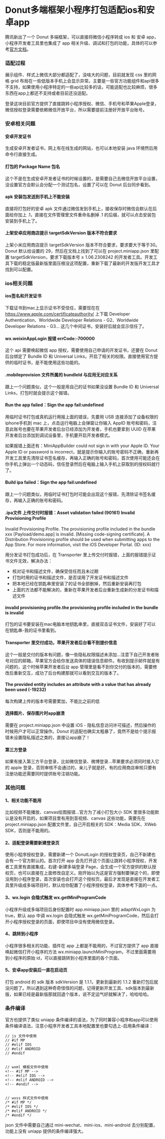 # Donut多端框架小程序打包适配ios和安卓app

腾讯新出了一个 Donut 多端框架，可以直接将微信小程序转成 ios 和 安卓 app，小程序开发者工具里也集成了 app 相关升级、调试和打包的功能，具体的可以参考[官方文档](https://dev.weixin.qq.com/docs/)。

### 适配过程
展示组件、样式上微信大部分都适配了，没啥大的问题，目前就发现 css 里的网格 grid 布局在一些低版本手机上会显示异常。主要是一些官方功能组件和api很多不支持，如果使用小程序特定的一些api比较多的话，可能适配也比较麻烦，很多东西在app上都还不支持或者目前还没适配。

登录这块目前官方提供了直接跳转小程序授权、微信、手机号和苹果Apple登录，微信授权登录需要依赖微信开放平台，所以需要提前注册好开放平台账号。

### 安卓相关问题
#### 安卓开发证书
生成安卓开发者证书，网上有在线生成的网站，也可以本地安装 java 环境然后用命令行直接生成。

#### 打包的 Package Name 包名
这个不是在生成安卓开发者证书的时候设置的，是需要自己去微信开放平台设置，没设置官方会默认会分配一个测试包名，设置了可以在 Donut 后台同步看到。

#### apk 安装包发送到手机上不能安装
直接将打包好的安卓 apk 文件通过微信发到手机上，接收保存时微信会默认在后面给你加上 .1，直接在文件管理里文件重命名删掉 .1 的后缀，就可以点击安装包安装到手机上了。

#### 上架安卓应用商店提示 targetSdkVersion 版本不符合要求
上架小米应用商店提示 targetSdkVersion 版本不符合要求，要求要大于等于30。Donut 默认给设置的 29，然后在文档上找到了可以在 project.miniapp.json 里配置 targetSdkVersion，要求下载版本号 ≥ 1.06.2308242 的开发者工具。开发工具下载的稳定版最新版里面压根没这项配置，重新下载了最新的开发版开发工具才找到可以配置。

### ios相关问题
#### ios签名和开发证书
下载证书到mac上显示证书不受信任，需要现在在 https://www.apple.com/certificateauthority/ 上下载 Developer Authentication、Worldwide Developer Relations - G2、Worldwide Developer Relations - G3... 这几个中间证书，安装好后就会显示信任了。

#### wx.weixinAppLogin 报错 errCode:-700000
这个 api 需要唤起微信 app 授权，需要使用自己申请的开发证书，还要在 Donut 后台绑定了 Bundle ID 和 Universal Links，开启了相关的权限。直接使用官方提供的临时证书，是不能使用这些功能的。

#### .mobileprovision 文件所属的 bundleId 与应用无对应关系
跟上一个问题类似，这个一般是用自己的证书如果没设置 Bundle ID 和 Universal Links，打包时就会提示这个报错。

#### Run the app failed：Sign the app fail:undefined
用临时证书打包或真机运行用报上面的错误，先要用 USB 连接添加了设备权限的iphone手机到 mac 上，点击运行电脑上会弹窗让你输入 AppID 账号和密码，注意此账号也要在苹果开发者后台已经添加为开发者，手机也要拿到 UUID 在苹果开发者后台添加到调试设备里，手机要开启开发者模式。

如果报错上面还有：MiniAppBuilder could not sign in with your Apple ID. Your Apple ID or password is incorrect，就是提示你输入的账号密码不正确，重新再开发工具里先清除证书签名缓存，再输入正确的账号和密码，首次使用可能还会在你手机上弹出一个动态码，信任登录然后在电脑上输入手机上获取到的授权码就行了。

#### Build ipa failed：Sign the app fail:undefined
跟上一个问题类似，用临时证书打包时可能会出现这个报错，先清除证书签名缓存，再输入正确的账号和密码。

#### .ipa文件 上传交付时报错：Asset validation failed (90161) Invalid Provisioning Profile
Invalid Provisioning Profile. The provisioning profile included in the bundle xxx [Payload/demo.app] is invalid. [Missing code-signing certificate]. A Distribution Provisioning profile should be used when submitting apps to the App Store. For more information, visit the iOS Developer Portal. (ID: xxx)

用分发证书打包成功后，在 Transporter 里上传交付时报错，上面的报错提示证书文件无效，解决办法：

* 核对证书和描述文件，确保受信任而且未过期
* 打包时用的证书和描述文件，是否误用了开发证书和描述文件
* 把本地已经在钥匙串里安装了的证书全部删掉，然后重新安装再打包
* 上面的方法都不能解决的，重新在苹果开发者后台重新生成新的分发证书和描述文件

#### invalid provisioning profile.the provisioning profile included in the bundle is invalid
打包的证书要安装在mac电脑本地钥匙串里，直接双击证书文件，安装好了可以在钥匙串-我的证书里看到。

#### Transporter 里交付成功，苹果开发者后台看不到提价信息
这个一般是交付的版本有问题，像一些隐私权限描述未添加...注意下自己开发者账号对应的邮箱，苹果官方会给你发送具体的错误信息邮件。有收到提示邮件就是有问题的，这个时候苹果开发者后台 app 管理里是看不到你交付的版本的，需要修改后重新交互，成功了后台构建那就可以看到交互的版本了。

#### The provided entity includes an attribute with a value that has already been used (-19232)
每次构建上传的版本号需要累加，不能比之前的低

#### 选择图片、保存图片时app崩溃
需要在 project.miniapp.json 中设置 iOS - 隐私信息访问许可描述，然后操作的时候用户才可以正常操作。Donut 的适配也确实太粗暴了，竟然不是给个提示报错未设置隐私描述之类的，直接让app崩了！

#### 第三方登录
如果有接入第三方平台登录，比如微信登录、微博登录...苹果要求必须同时接入它的 apple 登录，否则审核不会通过的，亲儿子就是好。有的应用商店审核只要有注册功能还需要同时提供账号注销功能。

### 其他问题
#### 1、相关功能不能用
比如视频不能播放、canvas绘图报错...官方为了减小打包大小 SDK 里很多功能默认是没有开启的，如果项目里有用到音视频、canvas 这些功能，需要先在 project.miniapp.json 配置文件里，自己开启相关的 SDK：Media SDK、XWeb SDK，否则是不能用的。

#### 2、适配登录需要新建登录页
使用小程序授权登录，需要新建一个 DonutLogin 的授权登录页，自己不新建也会有一个官方默认的。首次打开 app 会先打开这个页面让跳转小程序授权，开发者工具里有直接集成，右键-新建多端登录 Page，会生成一个官方提供的默认授权页，也可以直接在上面修改自定义。刚开始以为这是官方强制要弹这个的，即使没用到小程序登录，首次安装也会打开这个授权页，最后才发现是直接在开发者工具里升级成多端项目时，默认给你配置了小程序授权登录，具体参考下面的一点。

#### 3、wx.login 会隐式触发 wx.getMiniProgramCode
小程序升级成多端项目后身份配置时 app.miniapp.json 里的 adaptWxLogin 为 true，默认 app 中调 wx.login 会隐式触发 wx.getMiniProgramCode，然后会打开小程序授权登录的页面，即使项目中没有使用微信登录。

#### 4、跳转到小程序
小程序很多相关的功能、插件在 app 上都是不能用的，不过官方提供了 app 直接唤起微信打开小程序的方法 wx.miniapp.launchMiniProgram，不过里面需要用到小程序的原始 id，可以直接跳转到小程序里面的各个页面。

#### 5、安卓app安装后一直在启动页
打包 android 的 sdk 版本 sdkVersion 是 1.1.1，更新到最新的 1.1.2 重新打包后就没问题了。所以遇到这种奇奇怪怪的问题，记得更新开发工具、sdk版本到最新版，如果已经是最新版那就回退个版本，说不定运气好就解决了，哈哈哈哈。

### 条件编译
官方也提供了类似 uniapp 条件编译的语法，为了同时兼容小程序和app可以使用条件编译语法，注意小程序开发者工具本地配置里也要勾选上-启用条件编译：

```
// js 文件中使用
// #if MP
// #elif IOS
// #elif ANDROID
// #endif


// wxml 模板文件中使用
<!-- #if MP -->
<!-- #elif IOS -->
<!-- #elif ANDROID -->
<!-- #endif -->


// wxss 样式文件中使用
/* #if MP */
/* #elif IOS */
/* #elif ANDROID */
/* #endif */
```
json 文件中需要自己通过 mini-wechat、mini-ios、mini-android 去分别配置，功能上没有 uniapp 提供的条件编译强大。